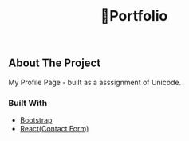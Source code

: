 

<!-- PROJECT LOGO -->
<br />
<p align="center">
  

  <h1 align="center">📜Portfolio</h1>
    <br/>
 
</p>






<!-- ABOUT THE PROJECT -->
## About The Project

My Profile Page -  built as a asssignment of Unicode.




### Built With

* [Bootstrap](https://getbootstrap.com/)
* [React(Contact Form)](https://reactjs.org/)







